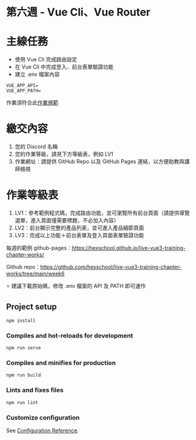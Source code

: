 # 第六週 - Vue Cli、Vue Router

# 主線任務

- 使用 Vue Cli 完成路由設定
- 在 Vue Cli 中完成登入、前台表單驗證功能
- 建立 .env 檔案內容

```
VUE_APP_API=
VUE_APP_PATH=
```

作業須符合此[作業規範](https://hackmd.io/XbKPYiE9Ru6G0sAfB5PBJw)

# 繳交內容

1. 您的 Discord 名稱
1. 您的作業等級，請見下方等級表，例如 LV1
1. 作業網址：請提供 GitHub Repo 以及 GitHub Pages 連結，以方便助教與講師檢視

# 作業等級表

1. LV1：參考範例程式碼，完成路由功能，並可瀏覽所有前台頁面（請提供導覽選單，進入頁面僅需要標題，不必加入內容）
1. LV2：前台顯示完整的產品列表，並可進入產品細節頁面
1. LV3：完成以上功能＋前台表單及登入頁面表單驗證功能

每週的範例 github-pages：https://hexschool.github.io/live-vue3-training-chapter-works/

Github repo：https://github.com/hexschool/live-vue3-training-chapter-works/tree/main/week6

⭐️ 建議下載原始碼，修改 .env 檔案的 API 及 PATH 即可運作

## Project setup
```
npm install
```

### Compiles and hot-reloads for development
```
npm run serve
```

### Compiles and minifies for production
```
npm run build
```

### Lints and fixes files
```
npm run lint
```

### Customize configuration
See [Configuration Reference](https://cli.vuejs.org/config/).
